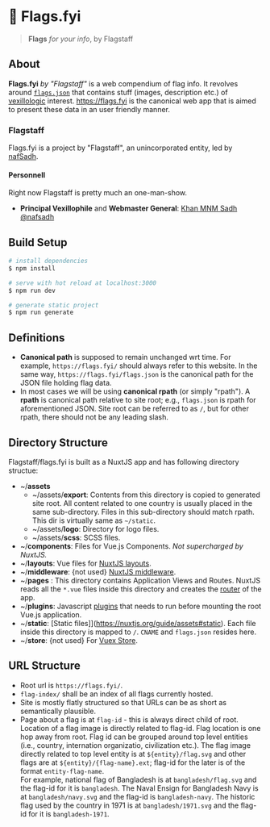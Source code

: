 # 🚩 Flags.fyi

> **Flags** _for your info_, by Flagstaff

## About

**Flags.fyi** _by "Flagstaff"_ is a web compendium of flag info. It revolves
around [`flags.json`](https://flags.fyi/flags.json) that contains stuff (images,
description etc.) of [vexillologic](https://en.wikipedia.org/wiki/Vexillology)
interest. https://flags.fyi is the canonical web app that is aimed to present
these data in an user friendly manner.

### Flagstaff

Flags.fyi is a project by "Flagstaff", an unincorporated entity, led by
[nafSadh](https://nafSadh.com).

#### Personnell

Right now Flagstaff is pretty much an one-man-show.

- **Principal Vexillophile** and **Webmaster General**:
  [Khan MNM Sadh](https://nafSadh.com) [@nafsadh](https://github.com/nafSadh/)

## Build Setup

```bash
# install dependencies
$ npm install

# serve with hot reload at localhost:3000
$ npm run dev

# generate static project
$ npm run generate
```

## Definitions

- **Canonical path** is supposed to remain unchanged wrt time. For example,
  `https://flags.fyi/` should always refer to this website. In the same way,
  `https://flags.fyi/flags.json` is the canonical path for the JSON file holding
  flag data.
- In most cases we will be using **canonical rpath** (or simply "rpath"). A
  **rpath** is canonical path relative to site root; e.g., `flags.json` is rpath
  for aforementioned JSON. Site root can be referred to as `/`, but for other
  rpath, there should not be any leading slash.

## Directory Structure

Flagstaff/flags.fyi is built as a NuxtJS app and has following directory
structue:

- ~/**assets**
  - ~/assets/**export**: Contents from this directory is copied to generated
    site root. All content related to one country is usually placed in the same
    sub-directory. Files in this sub-directory should match rpath. This dir is
    virtually same as `~/static`.
  - ~/assets/**logo**: Directory for logo files.
  - ~/assets/**scss**: SCSS files.
- ~/**components**: Files for Vue.js Components. _Not supercharged by NuxtJS._
- ~/**layouts**: Vue files for
  [NuxtJS layouts](https://nuxtjs.org/guide/views#layouts).
- ~/**middleware**: {not used}
  [NuxtJS middleware](https://nuxtjs.org/guide/routing#middleware).
- ~/**pages** : This directory contains Application Views and Routes. NuxtJS
  reads all the `*.vue` files inside this directory and creates the
  [router](https://nuxtjs.org/guide/routing) of the app.
- ~/**plugins**: Javascript [plugins](https://nuxtjs.org/guide/plugins) that
  needs to run before mounting the root Vue.js application.
- ~/**static**: [Static files]](https://nuxtjs.org/guide/assets#static). Each
  file inside this directory is mapped to `/`. `CNAME` and `flags.json` resides
  here.
- ~/**store**: {not used} For [Vuex Store](https://nuxtjs.org/guide/vuex-store).

## URL Structure

- Root url is `https://flags.fyi/`.
- `flag-index/` shall be an index of all flags currently hosted.
- Site is mostly flatly structured so that URLs can be as short as semantically
  plausible.
- Page about a flag is at `flag-id` - this is always direct child of root.
  Location of a flag image is directly related to flag-id. Flag location is one
  hop away from root. Flag id can be grouped around top level entities (i.e.,
  country, internation organizatio, civilization etc.). The flag image directly
  related to top level entity is at `${entity}/flag.svg` and other flags are at
  `${entity}/{flag-name}.ext`; flag-id for the later is of the format
  `entity-flag-name`.  
  For example, national flag of Bangladesh is at `bangladesh/flag.svg` and the
  flag-id for it is `bangladesh`. The Naval Ensign for Bangladesh Navy is at
  `bangladesh/navy.svg` and the flag-id is `bangladesh-navy`. The historic flag
  used by the country in 1971 is at `bangladesh/1971.svg` and the flag-id for it
  is `bangladesh-1971`.
